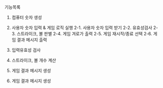 기능목록

1. 컴퓨터 숫자 생성

2. 사용자 숫자 입력 & 게임 로직 실행
2-1. 사용자 숫자 입력 받기
2-2. 유효성검사
2-3. 스트라이크, 볼 판별
2-4. 게임 겨로가 출력
2-5. 게임 재시작/종료 선택
2-6. 게임 결과 메시지 출력

3. 입력유효성 검사

4. 스트라이크, 볼 개수 계산

5. 게임 결과 메시지 생성

6. 게임 결과 메시지 생성